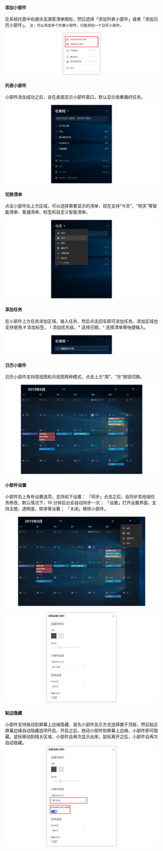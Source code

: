 #### 添加小部件

在系统托盘中右键点击滴答清单图标，然后选择「添加列表小部件」或者「添加日历小部件」。 `注：可以添加多个列表小部件，只能添加一个日历小部件。`

![winwidget1](../images/Windows/desktop/7.8.png)

#### 列表小部件

小部件添加成功之后，会在桌面显示小部件窗口，默认显示收集箱的任务。

![winwidget2](../images/Windows/desktop/7.1.png)

#### 切换清单

点击小部件左上方区域，可以选择需要显示的清单，现在支持“今天”，“明天”等智能清单、普通清单、标签和自定义智能清单。

![winwidget2](../images/Windows/desktop/7.2.png)

#### 添加任务

在小部件上方任务添加区域，输入任务，然后点击回车即可添加任务。添加区域也支持使用 # 添加标签，！添加优先级，* 选择日期，^ 选择清单等快捷输入。

![winwidget2](../images/Windows/desktop/7.3.png)


#### 日历小部件

日历小部件支持周视图和月视图两种模式，点击上方“周”，“月”按钮切换。

![winwidget2](../images/Windows/desktop/7.4.png)


#### 小部件设置

小部件右上角有设置选项，支持如下设置： 「同步」点击之后，会同步其他端任务修改，默认情况下，10 分钟后台会自动同步一次； 「设置」打开设置界面，支持主题，透明度，排序等设置； 「关闭」移除小部件。

![winwidget2](../images/Windows/desktop/7.5.png)


![winwidget2](../images/Windows/desktop/7.6.png)

#### 贴边隐藏

小部件支持拖动到屏幕上边缘隐藏，首先小部件显示方式选择置于顶层，然后贴近屏幕边缘自动隐藏选项开启，开启之后，拖动小部件到屏幕上边缘，小部件即可隐藏。鼠标移动到相关区域，小部件会再次显示出来，鼠标离开之后，小部件会再次自动隐藏。
![winwidget2](../images/Windows/desktop/7.7.png)

